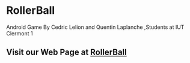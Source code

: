 # RollerBall
Android Game By Cedric Lelion and Quentin Laplanche
,Students at IUT Clermont 1

## Visit our Web Page at [RollerBall](https://qlaplanche.github.io/RollerBall/)
